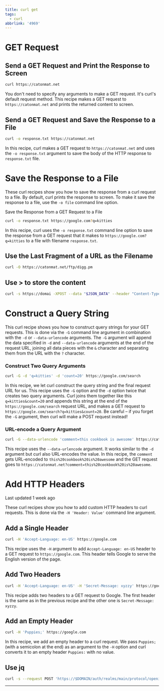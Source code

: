 ```yaml
---
title: curl get
tags:
  - curl
abbrlink: '4969'
---
```


# GET Request

## Send a GET Request and Print the Response to Screen

```bash
curl https://catonmat.net
```

You don't need to specify any arguments to make a GET request. It's curl's default request method. This recipe makes a GET request to `https://catonmat.net` and prints the returned content to screen.

## Send a GET Request and Save the Response to a File

```bash
curl -o response.txt https://catonmat.net
```

In this recipe, curl makes a GET request to `https://catonmat.net` and uses the `-o response.txt` argument to save the body of the HTTP response to `response.txt` file.

# Save the Response to a File

These curl recipes show you how to save the response from a curl request to a file. By default, curl prints the response to screen. To make it save the response to a file, use the `-o file` command line option.

Save the Response from a GET Request to a File

```bash
curl -o response.txt https://google.com?q=kitties
```

In this recipe, curl uses the `-o response.txt` command line option to save the response from a GET request that it makes to `https://google.com?q=kitties` to a file with filename `response.txt`.

## Use the Last Fragment of a URL as the Filename

```bash
curl -O https://catonmat.net/ftp/digg.pm
```

## Use > to store the content

~~~bash
curl -s https://domai -XPOST --data "$JSON_DATA" --header "Content-Type: application/json"  > result.json
~~~



# Construct a Query String 

This curl recipe shows you how to construct query strings for your GET requests. This is done via the `-G` command line argument in combination with the `-d` or `--data-urlencode` arguments. The `-G` argument will append the data specified in `-d` and `--data-urlencode` arguments at the end of the request URL, joining all data pieces with the `&` character and separating them from the URL with the `?` character.

### Construct Two Query Arguments

```bash
curl -G -d 'q=kitties' -d 'count=20' https://google.com/search
```

In this recipe, we let curl construct the query string and the final request URL for us. This recipe uses the `-G` option and the `-d` option twice that creates two query arguments. Curl joins them together like this `q=kitties&count=20` and appends this string at the end of the `https://google.com/search` request URL, and makes a GET request to `https://google.com/search?q=kitties&count=20`. Be careful – if you forget the `-G` argument, then curl will make a POST request instead!

### URL-encode a Query Argument

```bash
curl -G --data-urlencode 'comment=this cookbook is awesome' https://catonmat.net
```

This recipe uses the `--data-urlencode` argument. It works similar to the `-d` argument but curl also URL-encodes the value. In this recipe, the `comment` gets URL-encoded to `this%20cookbook%20is%20awesome` and the GET request goes to `https://catonmat.net?comment=this%20cookbook%20is%20awesome`.

# Add HTTP Headers

Last updated 1 week ago

These curl recipes show you how to add custom HTTP headers to curl requests. This is done via the `-H 'Header: Value'` command line argument.


## Add a Single Header

```bash
curl -H 'Accept-Language: en-US' https://google.com
```

This recipe uses the `-H` argument to add `Accept-Language: en-US` header to a GET request to `https://google.com`. This header tells Google to serve the English version of the page.

## Add Two Headers

```bash
curl -H 'Accept-Language: en-US' -H 'Secret-Message: xyzzy' https://google.com
```

This recipe adds two headers to a GET request to Google. The first header is the same as in the previous recipe and the other one is `Secret-Message: xyzzy`.

## Add an Empty Header

```bash
curl -H 'Puppies;' https://google.com
```

In this recipe, we add an empty header to a curl request. We pass `Puppies;` (with a semicolon at the end) as an argument to the `-H` option and curl converts it to an empty header `Puppies:` with no value.



## Use jq

~~~bash
curl -s --request POST 'https://$DOMAIN/auth/realms/main/protocol/openid-connect/token' --header 'Content-Type: application/x-www-form-urlencoded' --data-urlencode 'grant_type=client_credentials' --data-urlencode 'client_id=test' | jq -r .access_token)
~~~

---